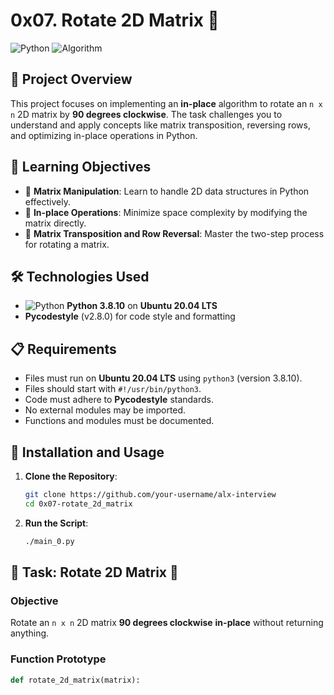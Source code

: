 # 0x07. Rotate 2D Matrix 🔄

![Python](https://img.shields.io/badge/Python-3.8.10-blue?style=flat-square&logo=python) ![Algorithm](https://img.shields.io/badge/Algorithm-Matrix_Manipulation-lightgrey?style=flat-square&logo=python)

## 📖 Project Overview
This project focuses on implementing an **in-place** algorithm to rotate an `n x n` 2D matrix by **90 degrees clockwise**. The task challenges you to understand and apply concepts like matrix transposition, reversing rows, and optimizing in-place operations in Python.

## 🎯 Learning Objectives
- 🧩 **Matrix Manipulation**: Learn to handle 2D data structures in Python effectively.
- 🚀 **In-place Operations**: Minimize space complexity by modifying the matrix directly.
- 🔄 **Matrix Transposition and Row Reversal**: Master the two-step process for rotating a matrix.

## 🛠️ Technologies Used
- ![Python](https://img.shields.io/badge/Python-3.8.10-blue?style=flat-square&logo=python) **Python 3.8.10** on **Ubuntu 20.04 LTS**
- **Pycodestyle** (v2.8.0) for code style and formatting

## 📋 Requirements
- Files must run on **Ubuntu 20.04 LTS** using `python3` (version 3.8.10).
- Files should start with `#!/usr/bin/python3`.
- Code must adhere to **Pycodestyle** standards.
- No external modules may be imported.
- Functions and modules must be documented.

## 🚀 Installation and Usage

1. **Clone the Repository**:
    ```bash
    git clone https://github.com/your-username/alx-interview
    cd 0x07-rotate_2d_matrix
    ```

2. **Run the Script**:
    ```bash
    ./main_0.py
    ```

## 📝 Task: Rotate 2D Matrix 🔄

### Objective
Rotate an `n x n` 2D matrix **90 degrees clockwise** **in-place** without returning anything.

### Function Prototype
```python
def rotate_2d_matrix(matrix):

